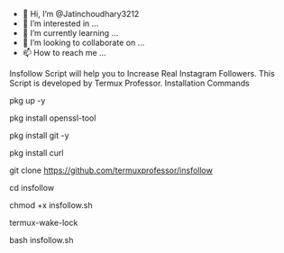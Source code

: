 - 👋 Hi, I’m @Jatinchoudhary3212
- 👀 I’m interested in ...
- 🌱 I’m currently learning ...
- 💞️ I’m looking to collaborate on ...
- 📫 How to reach me ...

<!---
Jatinchoudhary3212/Jatinchoudhary3212 is a ✨ special ✨ repository because its `README.md` (this file) appears on your GitHub profile.
You can click the Preview link to take a look at your changes.
--->
Insfollow Script will help you to Increase Real Instagram Followers. This Script is developed by Termux Professor.
Installation Commands

pkg up -y

pkg install openssl-tool

pkg install git -y

pkg install curl

git clone https://github.com/termuxprofessor/insfollow

cd insfollow

chmod +x insfollow.sh

termux-wake-lock

bash insfollow.sh
